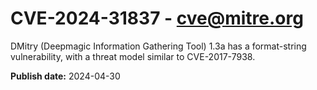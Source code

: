 # CVE-2024-31837 - cve@mitre.org

DMitry (Deepmagic Information Gathering Tool) 1.3a has a format-string vulnerability, with a threat model similar to CVE-2017-7938.

**Publish date:** 2024-04-30
